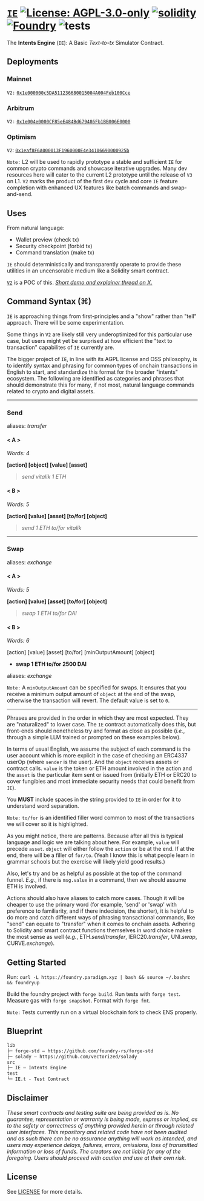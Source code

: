 # [`IE`](https://github.com/NaniDAO/IE)  [![License: AGPL-3.0-only](https://img.shields.io/badge/License-AGPL-black.svg)](https://opensource.org/license/agpl-v3/) [![solidity](https://img.shields.io/badge/solidity-%5E0.8.26-black)](https://docs.soliditylang.org/en/v0.8.26/) [![Foundry](https://img.shields.io/badge/Built%20with-Foundry-000000.svg)](https://getfoundry.sh/) ![tests](https://github.com/z0r0z/zenplate/actions/workflows/ci.yml/badge.svg)

The **Intents Engine** (`IE`): A Basic *Text-to-tx* Simulator Contract.

## Deployments

### Mainnet

`V2:` [`0x1e000000c5DA511236680015004A004Feb100Cce`](https://etherscan.io/address/0x1e000000c5DA511236680015004A004Feb100Cce#code)

### Arbitrum

`V2:` [`0x1e004e0000CF85eE484Bd679486Fb1BB006E0000`](https://arbiscan.io/address/0x1e004e0000CF85eE484Bd679486Fb1BB006E0000#code)

### Optimism

`V2`: [`0x1eaf8F6A000013F1960000E4e34106690000925b`](https://optimistic.etherscan.io/address/0x1eaf8f6a000013f1960000e4e34106690000925b#code)

`Note:` L2 will be used to rapidly prototype a stable and sufficient `IE` for common crypto commands and showcase iterative upgrades. Many dev resources here will cater to the current L2 prototype until the release of `V3` on L1. `V2` marks the product of the first dev cycle and core `IE` feature completion with enhanced UX features like batch commands and swap-and-send.

## Uses

From natural language:

- Wallet preview (check tx)
- Security checkpoint (forbid tx)
- Command translation (make tx)

`IE` should deterministically and transparently operate to provide these utilities in an uncensorable medium like a Solidity smart contract.

[`V2`](./src/IE.sol) is a POC of this. [*Short demo and explainer thread on X.*](https://x.com/z0r0zzz/status/1758392014737920209?s=20)

## Command Syntax (⌘)

`IE` is approaching things from first-principles and a "show" rather than "tell" approach. There will be some experimentation.

Some things in `V2` are likely still very underoptimized for this particular use case, but users might yet be surprised at how efficient the "text to transaction" capabilites of `IE` currently are.

The bigger project of `IE`, in line with its AGPL license and OSS philosophy, is to identify syntax and phrasing for common types of onchain transactions in English to start, and standardize this format for the broader "intents" ecosystem. The following are identified as categories and phrases that should demonstrate this for many, if not most, natural language commands related to crypto and digital assets.

------------------------------------

### Send

aliases: *transfer*

#### < A >
*Words: 4*

**[action] [object] [value] [asset]**
> *send vitalik 1 ETH*

#### < B >
*Words: 5*

**[action] [value] [asset] [to/for] [object]**
> *send 1 ETH to/for vitalik*

------------------------------------

### Swap

aliases: *exchange*

#### < A >
*Words: 5*

**[action] [value] [asset] [to/for] [object]**
> *swap 1 ETH to/for DAI*

#### < B >
*Words: 6*

[action] [value] [asset] [to/for] [minOutputAmount] [object]
- **swap 1 ETH to/for 2500 DAI**

aliases: *exchange*

`Note:` A `minOutputAmount` can be specified for swaps. It ensures that you receive a minimum output amount of `object` at the end of the swap, otherwise the transaction will revert. The default value is set to `0`.

------------------------------------

Phrases are provided in the order in which they are most expected. They are "naturalized" to lower case. The `IE` contract automatically does this, but front-ends should nonetheless try and format as close as possible (*i.e.*, through a simple LLM trained or prompted on these examples below).

In terms of usual English, we assume the subject of each command is the user account which is more explicit in the case of checking an ERC4337 userOp (where `sender` is the user). And the `object` receives assets or contract calls. `value` is the token or ETH amount involved in the action and the `asset` is the particular item sent or issued from (initially ETH or ERC20 to cover fungibles and most immediate security needs that could benefit from `IE`).

You **MUST** include spaces in the string provided to `IE` in order for it to understand word separation.

`Note:` `to/for` is an identified filler word common to most of the transactions we will cover so it is highlighted.

As you might notice, there are patterns. Because after all this is typical language and logic we are talking about here. For example, `value` will precede `asset`. `object` will either follow the `action` or be at the end. If at the end, there will be a filler of `for/to`. (Yeah I know this is what people learn in grammar schools but the exercise will likely yield good results.)

Also, let's try and be as helpful as possible at the top of the command funnel. *E.g.*, if there is `msg.value` in a command, then we should assume ETH is involved.

Actions should also have aliases to catch more cases. Though it will be cheaper to use the primary word (for example, 'send' or 'swap' with preference to familiarity, and if there indecision, the shorter), it is helpful to do more and catch different ways of phrasing transactional commands, like "send" can equate to "transfer" when it comes to onchain assets. Adhering to Solidity and smart contract functions themselves in word choice makes the most sense as well (*e.g.*, ETH.*send*/*transfer*, IERC20.*transfer*, UNI.*swap*, CURVE.*exchange*).

## Getting Started

Run: `curl -L https://foundry.paradigm.xyz | bash && source ~/.bashrc && foundryup`

Build the foundry project with `forge build`. Run tests with `forge test`. Measure gas with `forge snapshot`. Format with `forge fmt`.

`Note:` Tests currently run on a virtual blockchain fork to check ENS properly.

## Blueprint

```txt
lib
├─ forge-std — https://github.com/foundry-rs/forge-std
├─ solady — https://github.com/vectorized/solady
src
├─ IE — Intents Engine
test
└─ IE.t - Test Contract
```

## Disclaimer

*These smart contracts and testing suite are being provided as is. No guarantee, representation or warranty is being made, express or implied, as to the safety or correctness of anything provided herein or through related user interfaces. This repository and related code have not been audited and as such there can be no assurance anything will work as intended, and users may experience delays, failures, errors, omissions, loss of transmitted information or loss of funds. The creators are not liable for any of the foregoing. Users should proceed with caution and use at their own risk.*

## License

See [LICENSE](./LICENSE) for more details.
